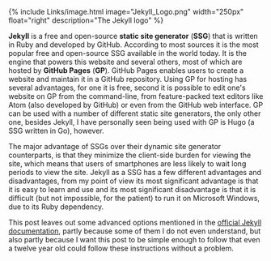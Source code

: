 {% include Links/image.html image="Jekyll_Logo.png" width="250px" float="right" description="The Jekyll logo" %}

**Jekyll** is a free and open-source **static site generator** (**SSG**) that is written in Ruby and developed by GitHub. According to most sources it is the most popular free and open-source SSG available in the world today. It is the engine that powers this website and several others, most of which are hosted by **GitHub Pages** (**GP**). GitHub Pages enables users to create a website and maintain it in a GitHub repository. Using GP for hosting has several advantages, for one it is free, second it is possible to edit one's website on GP from the command-line, from feature-packed text editors like Atom (also developed by GitHub) or even from the GitHub web interface. GP can be used with a number of different static site generators, the only other one, besides Jekyll, I have personally seen being used with GP is Hugo (a SSG written in Go), however.

The major advantage of SSGs over their dynamic site generator counterparts, is that they minimize the client-side burden for viewing the site, which means that users of smartphones are less likely to wait long periods to view the site. Jekyll as a SSG has a few different advantages and disadvantages, from my point of view its most significant advantage is that it is easy to learn and use and its most significant disadvantage is that it is difficult (but not impossible, for the patient) to run it on Microsoft Windows, due to its Ruby dependency. 

This post leaves out some advanced options mentioned in the [official Jekyll documentation](http://jekyllrb.com/docs/home/), partly because some of them I do not even understand, but also partly because I want this post to be simple enough to follow that even a twelve year old could follow these instructions without a problem.
